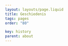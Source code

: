 ```yaml
---
layout: layouts/page.liquid
title: Geschiedenis
tags: pages
order: "80"

key: history
parent: about
---
```

